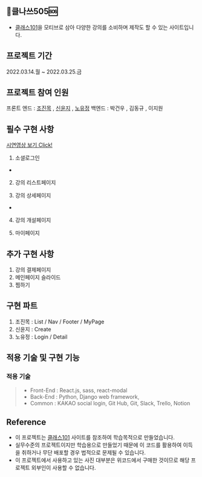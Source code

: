 ## 🚨클나쓰505🆘

- [클래스101](https://class101.net/)을 모티브로 삼아 다양한 강의를 소비하며 제작도 할 수 있는 사이트입니다.

## 프로젝트 기간

2022.03.14.월 ~ 2022.03.25.금

## 프로젝트 참여 인원

프론트 엔드 : [조진목](https://github.com/ChoJinmok) , [신윤지]() , [노유정](https://github.com/YOOKIKI)
백엔드 : 박건우 , 김동규 , 이지원

## 필수 구현 사항

[시연영상 보기 Click!](https://youtu.be/VYkbAKeaEy4)

1. 소셜로그인

-

2. 강의 리스트페이지


3. 강의 상세페이지

 -


4. 강의 개설페이지


5. 마이페이지

## 추가 구현 사항

1. 강의 결제페이지
2. 메인페이지 슬라이드
3. 찜하기

## 구현 파트

1. 조진목 : List / Nav / Footer / MyPage
2. 신윤지 : Create
3. 노유정 : Login / Detail


## 적용 기술 및 구현 기능

### 적용 기술

> - Front-End : React.js, sass, react-modal
> - Back-End : Python, Django web framework, 
> - Common : KAKAO social login, Git Hub, Git, Slack, Trello, Notion


## Reference

- 이 프로젝트는 [클래스101](https://class101.net/) 사이트를 참조하여 학습목적으로 만들었습니다.
- 실무수준의 프로젝트이지만 학습용으로 만들었기 때문에 이 코드를 활용하여 이득을 취하거나 무단 배포할 경우 법적으로 문제될 수 있습니다.
- 이 프로젝트에서 사용하고 있는 사진 대부분은 위코드에서 구매한 것이므로 해당 프로젝트 외부인이 사용할 수 없습니다.
